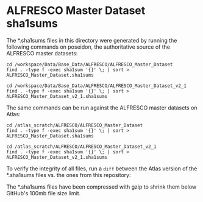 # ALFRESCO Master Dataset sha1sums

The *.sha1sums files in this directory were generated by running the following commands on poseidon, the authoritative source of the ALFRESCO master datasets:

```
cd /workspace/Data/Base_Data/ALFRESCO/ALFRESCO_Master_Dataset
find . -type f -exec sha1sum '{}' \; | sort > ALFRESCO_Master_Dataset.sha1sums
```

```
cd /workspace/Data/Base_Data/ALFRESCO/ALFRESCO_Master_Dataset_v2_1
find . -type f -exec sha1sum '{}' \; | sort > ALFRESCO_Master_Dataset_v2_1.sha1sums
```

The same commands can be run against the ALFRESCO master datasets on Atlas:

```
cd /atlas_scratch/ALFRESCO/ALFRESCO_Master_Dataset
find . -type f -exec sha1sum '{}' \; | sort > ALFRESCO_Master_Dataset.sha1sums
```

```
cd /atlas_scratch/ALFRESCO/ALFRESCO_Master_Dataset_v2_1
find . -type f -exec sha1sum '{}' \; | sort > ALFRESCO_Master_Dataset_v2_1.sha1sums
```

To verify the integrity of all files, run a `diff` between the Atlas version of the *.sha1sums files vs. the ones from this repository:

The *.sha1sums files have been compressed with gzip to shrink them below GitHub's 100mb file size limit.
